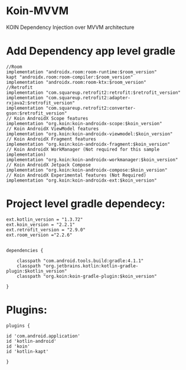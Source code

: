 # Koin-MVVM
KOIN Dependency Injection over MVVM architecture  

# Add Dependency app level gradle
    //Room
    implementation "androidx.room:room-runtime:$room_version"
    kapt "androidx.room:room-compiler:$room_version"
    implementation "androidx.room:room-ktx:$room_version"
    //Retrofit
    implementation "com.squareup.retrofit2:retrofit:$retrofit_version"
    implementation "com.squareup.retrofit2:adapter-rxjava2:$retrofit_version"
    implementation "com.squareup.retrofit2:converter-gson:$retrofit_version"
    // Koin AndroidX Scope features
    implementation "org.koin:koin-androidx-scope:$koin_version"
    // Koin AndroidX ViewModel features
    implementation "org.koin:koin-androidx-viewmodel:$koin_version"
    // Koin AndroidX Fragment features
    implementation "org.koin:koin-androidx-fragment:$koin_version"
    // Koin AndroidX WorkManager (Not required for this sample implementation)
    implementation "org.koin:koin-androidx-workmanager:$koin_version"
    // Koin AndroidX Jetpack Compose
    implementation "org.koin:koin-androidx-compose:$koin_version"
    // Koin AndroidX Experimental features (Not Required)
    implementation "org.koin:koin-androidx-ext:$koin_version"
    
    
# Project level gradle dependecy:
    ext.kotlin_version = "1.3.72"
    ext.koin_version = "2.2.1"
    ext.retrofit_version = "2.9.0"
    ext.room_version ="2.2.6"
    
    
    dependencies {

        classpath "com.android.tools.build:gradle:4.1.1"
        classpath "org.jetbrains.kotlin:kotlin-gradle-plugin:$kotlin_version"
        classpath "org.koin:koin-gradle-plugin:$koin_version"
        
    }

# Plugins:

    plugins {

    id 'com.android.application'
    id 'kotlin-android'
    id 'koin'
    id 'kotlin-kapt'
    
    }
    
